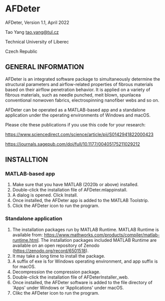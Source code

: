 # AFDeter
AFDeter, Version 1.1, April 2022

Tao Yang tao.yang@tul.cz

Technical University of Liberec

Czech Republic

## GENERAL INFORMATION 

AFDeter is an integrated software package to simultaneously determine the structural parameters and airflow-related properties of fibrous materials based on their airflow penetration behavior. It is applied on a variety of fibrous materials, such as needle punched, meit blown, spunlacea conventional nonwoven fabrics, electrospinning nanofiber webs and so on.

AFDeter can be operated as a MATLAB-based app and a standalone application under the operating environments of Windows and macOS.

Please cite these publications if you use this code for your research:

https://www.sciencedirect.com/science/article/pii/S0142941822000423

https://journals.sagepub.com/doi/full/10.1177/00405175211029212

## INSTALLTION
### MATLAB-based app
1. Make sure that you have MATLAB (2020b or above) installed.
2. Double-click the installation file of AFDeter.mlappinstall.
3. A dialog is opened. Click Install.
4. Once installed, the AFDeter app is added to the MATLAB Toolstrip.
5. Click the AFDeter icon to run the program.

### Standalone application
1. The installation packages run by MATLAB Runtime. MATLAB Runtime is available from: https://www.mathworks.com/products/compiler/matlab-runtime.html. The installation packages included MATLAB Runtime are available on an open repository of Zenodo (https://zenodo.org/record/6501518).
2. It may take a long time to install the package.
3. A suffix of exe is for Windows operating environment, and app suffix is for macOS.
4. Decompression the compression package.
5. Double-click the installation file of AFDeterInstaller_web.
6. Once installed, the AFDeter software is added to the file directory of 'Apps' under Windows or 'Applications' under macOS.
7. Clikc the AFDeter icon to run the program.
